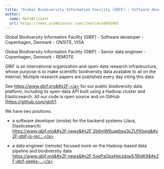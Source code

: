 ```yaml
---
title: "Global Biodiversity Information Facility (GBIF) : Software developer"
author:
  name: MattBlissett
  url: https://news.ycombinator.com/item?id=38843965
---
```

Global Biodiversity Information Facility (GBIF) - Software developer - Copenhagen, Denmark - ONSITE, VISA

Global Biodiversity Information Facility (GBIF) - Senior data engineer - Copenhagen, Denmark - REMOTE

GBIF is an international organization and open-data research infrastructure, whose purpose is to make scientific biodiversity data available to all on the Internet. Multiple research papers are published every day citing this data.

See <a href="https:&#x2F;&#x2F;www.gbif.org&#x2F;" rel="nofollow">https:&#x2F;&#x2F;www.gbif.org&#x2F;</a> for our public biodiversity data platform, including its open-data API built using a Hadoop cluster and Elasticsearch. All our code is open source and on GitHub [<a href="https:&#x2F;&#x2F;github.com&#x2F;gbif&#x2F;">https:&#x2F;&#x2F;github.com&#x2F;gbif&#x2F;</a>].

We have two positions:

- a software developer (onsite) for the backend systems (Java, Elasticsearch) <a href="https:&#x2F;&#x2F;www.gbif.org&#x2F;news&#x2F;2b6mW6uaebea3cZUfXIxog&#x2F;gbif-is-recruiting-a-software-developer" rel="nofollow">https:&#x2F;&#x2F;www.gbif.org&#x2F;news&#x2F;2b6mW6uaebea3cZUfXIxog&#x2F;gbif-is-rec...</a>

- a data engineer (remote) focused more on the Hadoop-based data pipeline and biodiversity data <a href="https:&#x2F;&#x2F;www.gbif.org&#x2F;news&#x2F;5oePaOpxHplJsbw57BIdK9&#x2F;gbif-seeks-senior-data-engineering-contractor" rel="nofollow">https:&#x2F;&#x2F;www.gbif.org&#x2F;news&#x2F;5oePaOpxHplJsbw57BIdK9&#x2F;gbif-seeks-...</a>
